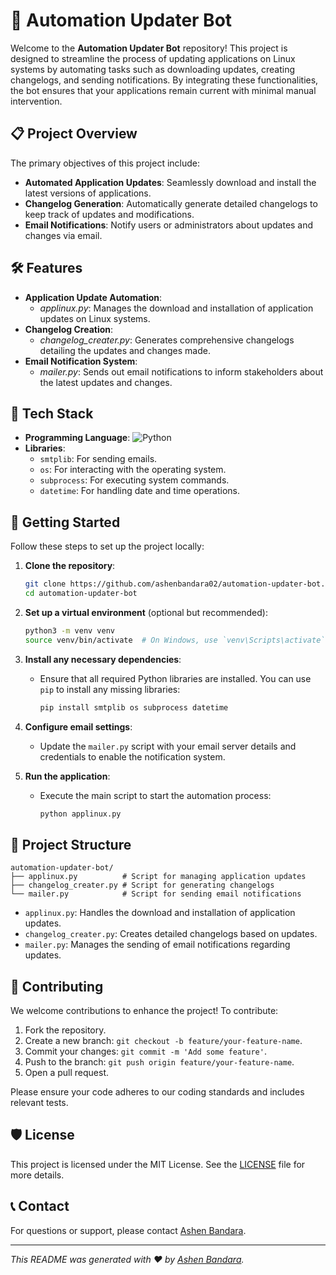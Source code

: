 # 🤖 Automation Updater Bot

Welcome to the **Automation Updater Bot** repository! This project is designed to streamline the process of updating applications on Linux systems by automating tasks such as downloading updates, creating changelogs, and sending notifications. By integrating these functionalities, the bot ensures that your applications remain current with minimal manual intervention.

## 📋 Project Overview

The primary objectives of this project include:

- **Automated Application Updates**: Seamlessly download and install the latest versions of applications.
- **Changelog Generation**: Automatically generate detailed changelogs to keep track of updates and modifications.
- **Email Notifications**: Notify users or administrators about updates and changes via email.

## 🛠️ Features

- **Application Update Automation**: 
  - *applinux.py*: Manages the download and installation of application updates on Linux systems.
- **Changelog Creation**: 
  - *changelog_creater.py*: Generates comprehensive changelogs detailing the updates and changes made.
- **Email Notification System**: 
  - *mailer.py*: Sends out email notifications to inform stakeholders about the latest updates and changes.

## 🧰 Tech Stack

- **Programming Language**: ![Python](https://img.shields.io/badge/Python-3.8-blue)
- **Libraries**:
  - `smtplib`: For sending emails.
  - `os`: For interacting with the operating system.
  - `subprocess`: For executing system commands.
  - `datetime`: For handling date and time operations.

## 🚀 Getting Started

Follow these steps to set up the project locally:

1. **Clone the repository**:
   ```bash
   git clone https://github.com/ashenbandara02/automation-updater-bot.git
   cd automation-updater-bot
   ```

2. **Set up a virtual environment** (optional but recommended):
   ```bash
   python3 -m venv venv
   source venv/bin/activate  # On Windows, use `venv\Scripts\activate`
   ```

3. **Install any necessary dependencies**:
   - Ensure that all required Python libraries are installed. You can use `pip` to install any missing libraries:
     ```bash
     pip install smtplib os subprocess datetime
     ```

4. **Configure email settings**:
   - Update the `mailer.py` script with your email server details and credentials to enable the notification system.

5. **Run the application**:
   - Execute the main script to start the automation process:
     ```bash
     python applinux.py
     ```

## 📁 Project Structure

```
automation-updater-bot/
├── applinux.py          # Script for managing application updates
├── changelog_creater.py # Script for generating changelogs
└── mailer.py            # Script for sending email notifications
```

- `applinux.py`: Handles the download and installation of application updates.
- `changelog_creater.py`: Creates detailed changelogs based on updates.
- `mailer.py`: Manages the sending of email notifications regarding updates.

## 🤝 Contributing

We welcome contributions to enhance the project! To contribute:

1. Fork the repository.
2. Create a new branch: `git checkout -b feature/your-feature-name`.
3. Commit your changes: `git commit -m 'Add some feature'`.
4. Push to the branch: `git push origin feature/your-feature-name`.
5. Open a pull request.

Please ensure your code adheres to our coding standards and includes relevant tests.

## 🛡️ License

This project is licensed under the MIT License. See the [LICENSE](LICENSE) file for more details.

## 📞 Contact

For questions or support, please contact [Ashen Bandara](mailto:your-email@example.com).

---

*This README was generated with ❤️ by [Ashen Bandara](https://github.com/ashenbandara02).*
```
